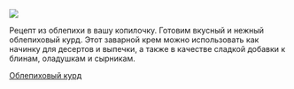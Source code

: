 <!--2025-09-14 19:07:18-->
<div class="yb">
  <div class="rss finecooking"><a href="https://fine-cooking.ru/recipe/oblepihovyy-kurd"><img src="https://fine-cooking.ru/images/recipe/oblepihovyy-kurd/photo/960w.jpg"></a><p>Рецепт из облепихи в вашу копилочку. Готовим вкусный и нежный облепиховый курд. Этот заварной крем можно использовать как начинку для десертов и выпечки, а также в качестве сладкой добавки к блинам, оладушкам и сырникам.</p>
 <p class="titl"><a href="https://fine-cooking.ru/recipe/oblepihovyy-kurd">Облепиховый курд</a></p></div>
</div>
